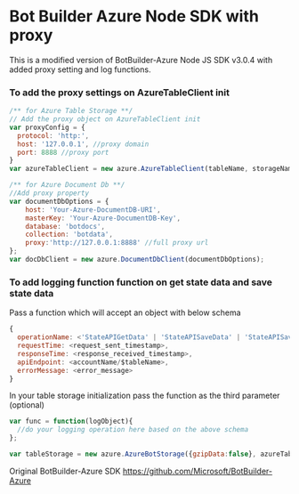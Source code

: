 # Bot Builder Azure Node SDK with proxy

This is a modified version of BotBuilder-Azure Node JS SDK v3.0.4 with added proxy setting and log functions.

### To add the proxy settings on AzureTableClient init
```javascript
/** for Azure Table Storage **/
// Add the proxy object on AzureTableClient init
var proxyConfig = {
  protocol: 'http:',
  host: '127.0.0.1', //proxy domain
  port: 8888 //proxy port
}
var azureTableClient = new azure.AzureTableClient(tableName, storageName, storageKey, proxyConfig);

/** for Azure Document Db **/
//Add proxy property
var documentDbOptions = {
    host: 'Your-Azure-DocumentDB-URI',
    masterKey: 'Your-Azure-DocumentDB-Key',
    database: 'botdocs',   
    collection: 'botdata',
    proxy:'http://127.0.0.1:8888' //full proxy url
};
var docDbClient = new azure.DocumentDbClient(documentDbOptions);
```

### To add logging function function on get state data and save state data
Pass a function which will accept an object with below schema
```javascript
{
  operationName: <'StateAPIGetData' | 'StateAPISaveData' | 'StateAPISaveDataGZip' | 'StateAPIInitialize'>,
  requestTime: <request_sent_timestamp>,
  responseTime: <response_received_timestamp>,
  apiEndpoint: <accountName/$tableName>,
  errorMessage: <error_message>
}
```

In your table storage initialization pass the function as the third parameter (optional)
```javascript
var func = function(logObject){
  //do your logging operation here based on the above schema
};

var tableStorage = new azure.AzureBotStorage({gzipData:false}, azureTableClient, func);
```

Original BotBuilder-Azure SDK
https://github.com/Microsoft/BotBuilder-Azure
